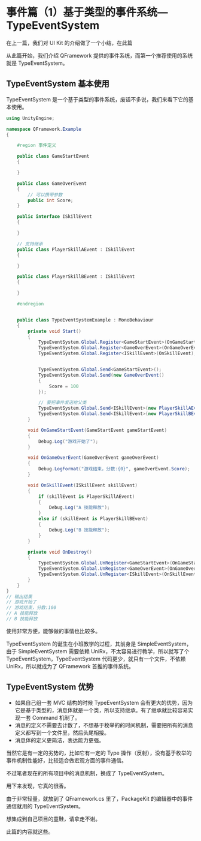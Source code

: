 # 事件篇（1）基于类型的事件系统—TypeEventSystem
在上一篇，我们对 UI Kit 的介绍做了一个小结，在此篇

从此篇开始，我们介绍 QFramework 提供的事件系统，而第一个推荐使用的系统就是 TypeEventSystem。

## TypeEventSystem 基本使用
TypeEventSystem 是一个基于类型的事件系统，废话不多说，我们来看下它的基本使用。
``` csharp
using UnityEngine;

namespace QFramework.Example
{

	#region 事件定义

	public class GameStartEvent
	{

	}

	public class GameOverEvent
	{
		// 可以携带参数
		public int Score;
	}

	public interface ISkillEvent
	{

	}

	// 支持继承
	public class PlayerSkillAEvent : ISkillEvent
	{

	}

	public class PlayerSkillBEvent : ISkillEvent
	{

	}

	#endregion


	public class TypeEventSystemExample : MonoBehaviour
	{
		private void Start()
		{
			TypeEventSystem.Global.Register<GameStartEvent>(OnGameStartEvent);
			TypeEventSystem.Global.Register<GameOverEvent>(OnGameOverEvent);
			TypeEventSystem.Global.Register<ISkillEvent>(OnSkillEvent);


			TypeEventSystem.Global.Send<GameStartEvent>();
			TypeEventSystem.Global.Send(new GameOverEvent()
			{
				Score = 100
			});

			// 要把事件发送给父类
			TypeEventSystem.Global.Send<ISkillEvent>(new PlayerSkillAEvent());
			TypeEventSystem.Global.Send<ISkillEvent>(new PlayerSkillBEvent());
		}

		void OnGameStartEvent(GameStartEvent gameStartEvent)
		{
			Debug.Log("游戏开始了");
		}

		void OnGameOverEvent(GameOverEvent gameOverEvent)
		{
			Debug.LogFormat("游戏结束，分数:{0}", gameOverEvent.Score);
		}

		void OnSkillEvent(ISkillEvent skillEvent)
		{
			if (skillEvent is PlayerSkillAEvent)
			{
				Debug.Log("A 技能释放");
			}
			else if (skillEvent is PlayerSkillBEvent)
			{
				Debug.Log("B 技能释放");
			}
		}

		private void OnDestroy()
		{
			TypeEventSystem.Global.UnRegister<GameStartEvent>(OnGameStartEvent);
			TypeEventSystem.Global.UnRegister<GameOverEvent>(OnGameOverEvent);
			TypeEventSystem.Global.UnRegister<ISkillEvent>(OnSkillEvent);
		}
	}
}
// 输出结果
// 游戏开始了
// 游戏结束，分数:100
// A 技能释放
// B 技能释放
```

使用非常方便，能够做的事情也比较多。

TypeEventSystem 的诞生在小班教学的过程，其前身是 SimpleEventSystem，由于 SimpleEventSystem 需要依赖 UniRx，不太容易进行教学，所以就写了个 TypeEventSystem，TypeEventSystem 代码更少，就只有一个文件，不依赖 UniRx，所以就成为了 QFramework 首推的事件系统。

## TypeEventSystem 优势
* 如果自己组一套 MVC 结构的时候 TypeEventSystem 会有更大的优势，因为它是基于类型的，消息体就是一个类，所以支持继承。有了继承就比较容易实现一套 Command 机制了。
* 消息的定义不需要去计数了，不想基于枚举的的时间机制，需要把所有的消息定义都写到一个文件里，然后头尾相接。
* 消息体的定义更简洁，表达能力更强。

当然它是有一定的劣势的，比如它有一定的 Type 操作（反射），没有基于枚举的事件机制性能好，比较适合做宏观方面的事件通信。

不过笔者现在的所有项目中的消息机制，换成了 TypeEventSystem。

用下来发现，它真的很香。


由于非常轻量，就放到了 QFramework.cs 里了，PackageKit 的编辑器中的事件通信就用的 TypeEventSystem。

想集成到自己项目的童鞋，请拿走不谢。

此篇的内容就这些。